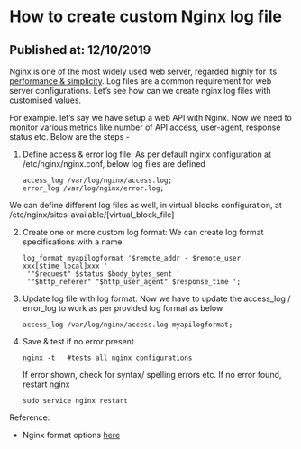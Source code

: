 # How to create custom Nginx log file
Published at: 12/10/2019
---

Nginx is one of the most widely used web server, regarded highly for its <u>performance & simplicity</u>. Log files are a common requirement for web server configurations. Let’s see how can we create nginx log files with customised values.

For example. let’s say we have setup a web API with Nginx. Now we need to monitor various metrics like number of API access, user-agent, response status etc. Below are the steps -


1. Define access & error log file: As per default nginx configuration at /etc/nginx/nginx.conf, below log files are defined
   ```
   access_log /var/log/nginx/access.log;
   error_log /var/log/nginx/error.log;
   ```
We can define different log files as well, in virtual blocks configuration, at /etc/nginx/sites-available/[virtual_block_file]

2. Create one or more custom log format: We can create log format specifications with a name
   ```
   log_format myapilogformat '$remote_addr - $remote_user xxx[$time_local]xxx '
    '"$request" $status $body_bytes_sent '
    '"$http_referer" "$http_user_agent" $response_time ';
   ```
 
 3. Update log file with log format: Now we have to update the access_log / error_log to work as per provided log format as below

    ```
    access_log /var/log/nginx/access.log myapilogformat;
    ```
 
 4. Save & test if no error present
    ```
    nginx -t   #tests all nginx configurations
    ```
    If error shown, check for syntax/ spelling errors etc. If no error found, restart nginx
    ```
    sudo service nginx restart
    ```
 
 Reference:
 - Nginx format options [here](http://nginx.org/en/docs/http/ngx_http_log_module.html)
